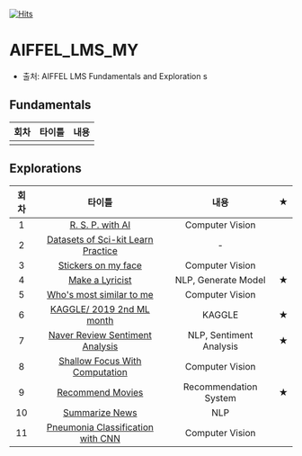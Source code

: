 [![Hits](https://hits.seeyoufarm.com/api/count/incr/badge.svg?url=https%3A%2F%2Fgithub.com%2Fthk-lightman%2FAIFFEL_LMS_MY&count_bg=%2379C83D&title_bg=%23555555&icon=&icon_color=%23E7E7E7&title=hits&edge_flat=false)](https://hits.seeyoufarm.com)

# AIFFEL_LMS_MY  

- 출처: AIFFEL LMS Fundamentals and Exploration s 

## Fundamentals

| 회차 | 타이틀 | 내용 |
| :--: | :----: | :--: |
|      |        |      |

## Explorations

| 회차 |                            타이틀                            |          내용           |  ★   |
| :--: | :----------------------------------------------------------: | :---------------------: | :--: |
|  1   | [R. S. P. with AI](https://github.com/thk-lightman/AIFFEL_LMS_MY/blob/master/%5BE-01%5D%20%EC%9D%B8%EA%B3%B5%EC%A7%80%EB%8A%A5%EA%B3%BC%20%EA%B0%80%EC%9C%84%EB%B0%94%EC%9C%84%EB%B3%B4.ipynb) |     Computer Vision     |      |
|  2   | [Datasets of Sci-kit Learn Practice](https://github.com/thk-lightman/AIFFEL_LMS_MY/blob/master/%5BE-02%5D%20sklearn.datasets%20%EC%97%B0%EC%8A%B5.ipynb) |            -            |      |
|  3   | [Stickers on my face](https://github.com/thk-lightman/AIFFEL_LMS_MY/blob/master/%5BE-03%5D%20Stikers%20On%20My%20face.ipynb) |     Computer Vision     |      |
|  4   | [Make a Lyricist](https://github.com/thk-lightman/AIFFEL_LMS_MY/blob/master/%5BE-04%5D%20Make%20a%20Lyricsht.ipynb) |   NLP, Generate Model   |  ★   |
|  5   | [Who's most similar to me](https://github.com/thk-lightman/AIFFEL_LMS_MY/blob/master/%5BE-05%5D%20Who's%20similarest%20to%20me.ipynb) |     Computer Vision     |      |
|  6   | [KAGGLE/ 2019 2nd ML month](https://github.com/thk-lightman/AIFFEL_LMS_MY/blob/master/%5BE-06%5D%20KAGGLE%2C%202019%202nd%20ML%20month.ipynb) |         KAGGLE          |  ★   |
|  7   | [Naver Review Sentiment Analysis](https://github.com/thk-lightman/AIFFEL_LMS_MY/blob/master/%5BE-07%5D%20Naver%20Review%20Sentiment%20Analysis.ipynb) | NLP, Sentiment Analysis |  ★   |
|  8   | [Shallow Focus With Computation](https://github.com/thk-lightman/AIFFEL_LMS_MY/blob/master/%5BE-08%5D%20Shallow%20Focus%20With%20Computation.ipynb) |     Computer Vision     |      |
|  9   | [Recommend Movies](https://github.com/thk-lightman/AIFFEL_LMS_MY/blob/master/%5BE-09%5D%20Recommend%20Movies.ipynb) |  Recommendation System  |  ★   |
|  10  |                      [Summarize News]()                      |           NLP           |      |
|  11  |            [Pneumonia Classification with CNN]()             |     Computer Vision     |      |

